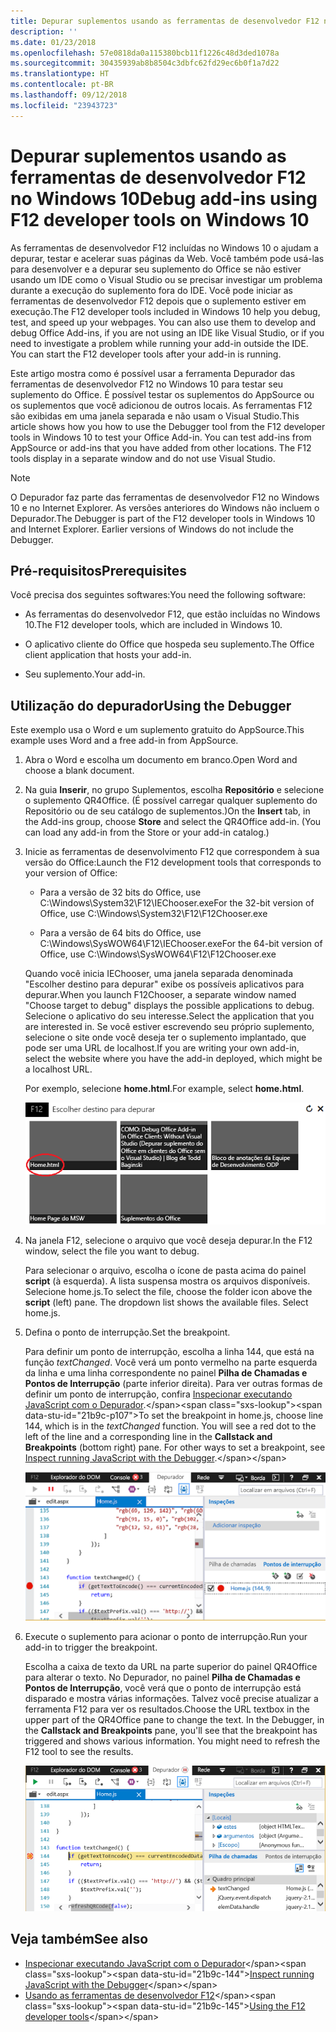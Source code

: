 ```yaml
---
title: Depurar suplementos usando as ferramentas de desenvolvedor F12 no Windows 10
description: ''
ms.date: 01/23/2018
ms.openlocfilehash: 57e0818da0a115380bcb11f1226c48d3ded1078a
ms.sourcegitcommit: 30435939ab8b8504c3dbfc62fd29ec6b0f1a7d22
ms.translationtype: HT
ms.contentlocale: pt-BR
ms.lasthandoff: 09/12/2018
ms.locfileid: "23943723"
---
```

# <a name="debug-add-ins-using-f12-developer-tools-on-windows-10"></a><span data-ttu-id="21b9c-102">Depurar suplementos usando as ferramentas de desenvolvedor F12 no Windows 10</span><span class="sxs-lookup"><span data-stu-id="21b9c-102">Debug add-ins using F12 developer tools on Windows 10</span></span>

<span data-ttu-id="21b9c-p101">As ferramentas de desenvolvedor F12 incluídas no Windows 10 o ajudam a depurar, testar e acelerar suas páginas da Web. Você também pode usá-las para desenvolver e a depurar seu suplemento do Office se não estiver usando um IDE como o Visual Studio ou se precisar investigar um problema durante a execução do suplemento fora do IDE. Você pode iniciar as ferramentas de desenvolvedor F12 depois que o suplemento estiver em execução.</span><span class="sxs-lookup"><span data-stu-id="21b9c-p101">The F12 developer tools included in Windows 10 help you debug, test, and speed up your webpages. You can also use them to develop and debug Office Add-ins, if you are not using an IDE like Visual Studio, or if you need to investigate a problem while running your add-in outside the IDE. You can start the F12 developer tools after your add-in is running.</span></span>

<span data-ttu-id="21b9c-p102">Este artigo mostra como é possível usar a ferramenta Depurador das ferramentas de desenvolvedor F12 no Windows 10 para testar seu suplemento do Office. É possível testar os suplementos do AppSource ou os suplementos que você adicionou de outros locais. As ferramentas F12 são exibidas em uma janela separada e não usam o Visual Studio.</span><span class="sxs-lookup"><span data-stu-id="21b9c-p102">This article shows how you how to use the Debugger tool from the F12 developer tools in Windows 10 to test your Office Add-in. You can test add-ins from AppSource or add-ins that you have added from other locations. The F12 tools display in a separate window and do not use Visual Studio.</span></span>

> [!NOTE]
> <span data-ttu-id="21b9c-p103">O Depurador faz parte das ferramentas de desenvolvedor F12 no Windows 10 e no Internet Explorer. As versões anteriores do Windows não incluem o Depurador.</span><span class="sxs-lookup"><span data-stu-id="21b9c-p103">The Debugger is part of the F12 developer tools in Windows 10 and Internet Explorer. Earlier versions of Windows do not include the Debugger.</span></span> 

## <a name="prerequisites"></a><span data-ttu-id="21b9c-111">Pré-requisitos</span><span class="sxs-lookup"><span data-stu-id="21b9c-111">Prerequisites</span></span>

<span data-ttu-id="21b9c-112">Você precisa dos seguintes softwares:</span><span class="sxs-lookup"><span data-stu-id="21b9c-112">You need the following software:</span></span>

- <span data-ttu-id="21b9c-113">As ferramentas do desenvolvedor F12, que estão incluídas no Windows 10.</span><span class="sxs-lookup"><span data-stu-id="21b9c-113">The F12 developer tools, which are included in Windows 10.</span></span> 
    
- <span data-ttu-id="21b9c-114">O aplicativo cliente do Office que hospeda seu suplemento.</span><span class="sxs-lookup"><span data-stu-id="21b9c-114">The Office client application that hosts your add-in.</span></span> 
    
- <span data-ttu-id="21b9c-115">Seu suplemento.</span><span class="sxs-lookup"><span data-stu-id="21b9c-115">Your add-in.</span></span> 

## <a name="using-the-debugger"></a><span data-ttu-id="21b9c-116">Utilização do depurador</span><span class="sxs-lookup"><span data-stu-id="21b9c-116">Using the Debugger</span></span>

<span data-ttu-id="21b9c-117">Este exemplo usa o Word e um suplemento gratuito do AppSource.</span><span class="sxs-lookup"><span data-stu-id="21b9c-117">This example uses Word and a free add-in from AppSource.</span></span>

1. <span data-ttu-id="21b9c-118">Abra o Word e escolha um documento em branco.</span><span class="sxs-lookup"><span data-stu-id="21b9c-118">Open Word and choose a blank document.</span></span> 
    
2. <span data-ttu-id="21b9c-p104">Na guia  **Inserir**, no grupo Suplementos, escolha **Repositório** e selecione o suplemento QR4Office. (É possível carregar qualquer suplemento do Repositório ou de seu catálogo de suplementos.)</span><span class="sxs-lookup"><span data-stu-id="21b9c-p104">On the **Insert** tab, in the Add-ins group, choose **Store** and select the QR4Office add-in. (You can load any add-in from the Store or your add-in catalog.)</span></span>
    
3. <span data-ttu-id="21b9c-121">Inicie as ferramentas de desenvolvimento F12 que correspondem à sua versão do Office:</span><span class="sxs-lookup"><span data-stu-id="21b9c-121">Launch the F12 development tools that corresponds to your version of Office:</span></span>
    
   - <span data-ttu-id="21b9c-122">Para a versão de 32 bits do Office, use C:\Windows\System32\F12\IEChooser.exe</span><span class="sxs-lookup"><span data-stu-id="21b9c-122">For the 32-bit version of Office, use C:\Windows\System32\F12\F12Chooser.exe</span></span>
    
   - <span data-ttu-id="21b9c-123">Para a versão de 64 bits do Office, use C:\Windows\SysWOW64\F12\IEChooser.exe</span><span class="sxs-lookup"><span data-stu-id="21b9c-123">For the 64-bit version of Office, use C:\Windows\SysWOW64\F12\F12Chooser.exe</span></span>
    
   <span data-ttu-id="21b9c-124">Quando você inicia IEChooser, uma janela separada denominada "Escolher destino para depurar" exibe os possíveis aplicativos para depurar.</span><span class="sxs-lookup"><span data-stu-id="21b9c-124">When you launch F12Chooser, a separate window named "Choose target to debug" displays the possible applications to debug.</span></span> <span data-ttu-id="21b9c-125">Selecione o aplicativo do seu interesse.</span><span class="sxs-lookup"><span data-stu-id="21b9c-125">Select the application that you are interested in.</span></span> <span data-ttu-id="21b9c-126">Se você estiver escrevendo seu próprio suplemento, selecione o site onde você deseja ter o suplemento implantado, que pode ser uma URL de localhost.</span><span class="sxs-lookup"><span data-stu-id="21b9c-126">If you are writing your own add-in, select the website where you have the add-in deployed, which might be a localhost URL.</span></span> 
    
   <span data-ttu-id="21b9c-127">Por exemplo, selecione **home.html**.</span><span class="sxs-lookup"><span data-stu-id="21b9c-127">For example, select **home.html**.</span></span> 
    
   ![Tela do IEChooser, apontando para o suplemento de bolhas](../images/choose-target-to-debug.png)

4. <span data-ttu-id="21b9c-129">Na janela F12, selecione o arquivo que você deseja depurar.</span><span class="sxs-lookup"><span data-stu-id="21b9c-129">In the F12 window, select the file you want to debug.</span></span>
    
   <span data-ttu-id="21b9c-p106">Para selecionar o arquivo, escolha o ícone de pasta acima do painel **script** (à esquerda). A lista suspensa mostra os arquivos disponíveis. Selecione home.js.</span><span class="sxs-lookup"><span data-stu-id="21b9c-p106">To select the file, choose the folder icon above the  **script** (left) pane. The dropdown list shows the available files. Select home.js.</span></span>
    
5. <span data-ttu-id="21b9c-133">Defina o ponto de interrupção.</span><span class="sxs-lookup"><span data-stu-id="21b9c-133">Set the breakpoint.</span></span>
    
   <span data-ttu-id="21b9c-p107">Para definir um ponto de interrupção, escolha a linha 144, que está na função _textChanged_. Você verá um ponto vermelho na parte esquerda da linha e uma linha correspondente no painel **Pilha de Chamadas e Pontos de Interrupção** (parte inferior direita). Para ver outras formas de definir um ponto de interrupção, confira [Inspecionar executando JavaScript com o Depurador](https://docs.microsoft.com/previous-versions/windows/internet-explorer/ie-developer/samples/dn255007(v=vs.85)).</span><span class="sxs-lookup"><span data-stu-id="21b9c-p107">To set the breakpoint in home.js, choose line 144, which is in the  _textChanged_ function. You will see a red dot to the left of the line and a corresponding line in the **Callstack and Breakpoints** (bottom right) pane. For other ways to set a breakpoint, see [Inspect running JavaScript with the Debugger](https://docs.microsoft.com/previous-versions/windows/internet-explorer/ie-developer/samples/dn255007(v=vs.85)).</span></span> 
    
   ![Depurador com ponto de interrupção no arquivo home.js](../images/debugger-home-js-02.png)

6. <span data-ttu-id="21b9c-138">Execute o suplemento para acionar o ponto de interrupção.</span><span class="sxs-lookup"><span data-stu-id="21b9c-138">Run your add-in to trigger the breakpoint.</span></span>
    
   <span data-ttu-id="21b9c-p108">Escolha a caixa de texto da URL na parte superior do painel QR4Office para alterar o texto. No Depurador, no painel **Pilha de Chamadas e Pontos de Interrupção**, você verá que o ponto de interrupção está disparado e mostra várias informações. Talvez você precise atualizar a ferramenta F12 para ver os resultados.</span><span class="sxs-lookup"><span data-stu-id="21b9c-p108">Choose the URL textbox in the upper part of the QR4Office pane to change the text. In the Debugger, in the **Callstack and Breakpoints** pane, you'll see that the breakpoint has triggered and shows various information. You might need to refresh the F12 tool to see the results.</span></span>
    
   ![Depurador com resultados do ponto de interrupção disparado](../images/debugger-home-js-01.png)


## <a name="see-also"></a><span data-ttu-id="21b9c-143">Veja também</span><span class="sxs-lookup"><span data-stu-id="21b9c-143">See also</span></span>

- <span data-ttu-id="21b9c-144">[Inspecionar executando JavaScript com o Depurador](https://docs.microsoft.com/previous-versions/windows/internet-explorer/ie-developer/samples/dn255007(v=vs.85))</span><span class="sxs-lookup"><span data-stu-id="21b9c-144">[Inspect running JavaScript with the Debugger](https://docs.microsoft.com/previous-versions/windows/internet-explorer/ie-developer/samples/dn255007(v=vs.85))</span></span>
- <span data-ttu-id="21b9c-145">[Usando as ferramentas de desenvolvedor F12](https://docs.microsoft.com/previous-versions/windows/internet-explorer/ie-developer/samples/bg182326(v=vs.85))</span><span class="sxs-lookup"><span data-stu-id="21b9c-145">[Using the F12 developer tools](https://docs.microsoft.com/previous-versions/windows/internet-explorer/ie-developer/samples/bg182326(v=vs.85))</span></span>
    
